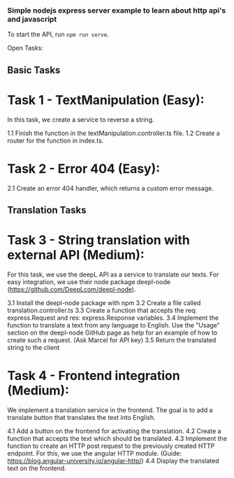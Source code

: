 ### Simple nodejs express server example to learn about http api's and javascript

To start the API, run `npm run serve`.

Open Tasks:

## Basic Tasks

# Task 1 - TextManipulation (Easy):

In this task, we create a service to reverse a string.

1.1 Finish the function in the textManipulation.controller.ts file.
1.2 Create a router for the function in index.ts.

# Task 2 - Error 404 (Easy):

2.1 Create an error 404 handler, which returns a custom error message.

## Translation Tasks

# Task 3 - String translation with external API (Medium):

For this task, we use the deepL API as a service to translate our texts. For easy integration, we use their node package deepl-node (https://github.com/DeepLcom/deepl-node).

3.1 Install the deepl-node package with npm
3.2 Create a file called translation.controller.ts
3.3 Create a function that accepts the req: express.Request and res: express.Response variables.
3.4 Implement the function to translate a text from any language to English. Use the "Usage" section on the deepl-node GitHub page as help for an example of how to create such a request.
(Ask Marcel for API key)
3.5 Return the translated string to the client

# Task 4 - Frontend integration (Medium):

We implement a translation service in the frontend. The goal is to add a translate button that translates the text into English.

4.1 Add a button on the frontend for activating the translation.
4.2 Create a function that accepts the text which should be translated.
4.3 Implement the function to create an HTTP post request to the previously created HTTP endpoint. For this, we use the angular HTTP module. (Guide: https://blog.angular-university.io/angular-http/)
4.4 Display the translated text on the frontend.
